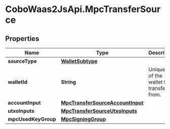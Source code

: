 # CoboWaas2JsApi.MpcTransferSource

## Properties

Name | Type | Description | Notes
------------ | ------------- | ------------- | -------------
**sourceType** | [**WalletSubtype**](WalletSubtype.md) |  | 
**walletId** | **String** | Unique id of the wallet to transfer from. | 
**accountInput** | [**MpcTransferSourceAccountInput**](MpcTransferSourceAccountInput.md) |  | [optional] 
**utxoInputs** | [**MpcTransferSourceUtxoInputs**](MpcTransferSourceUtxoInputs.md) |  | [optional] 
**mpcUsedKeyGroup** | [**MpcSigningGroup**](MpcSigningGroup.md) |  | [optional] 


